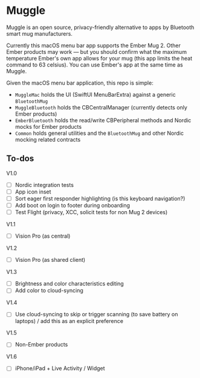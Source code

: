 #  Muggle

Muggle is an open source, privacy-friendly alternative to apps by Bluetooth smart mug manufacturers. 

Currently this macOS menu bar app supports the Ember Mug 2. Other Ember products may work — but you should confirm what the maximum temperature Ember's own app allows for your mug (this app limits the heat command to 63 celsius). You can use Ember's app at the same time as Muggle.

Given the macOS menu bar application, this repo is simple:
- `MuggleMac` holds the UI (SwiftUI MenuBarExtra) against a generic `BluetoothMug`
- `MuggleBluetooth` holds the CBCentralManager (currently detects only Ember products)
- `EmberBluetooth` holds the read/write CBPeripheral methods and Nordic mocks for Ember products
- `Common` holds general utilities and the `BluetoothMug` and other Nordic mocking related contracts

## To-dos
V1.0
- [ ] Nordic integration tests
- [ ] App icon inset
- [ ] Sort eager first responder highlighting (is this keyboard navigation?)
- [ ] Add boot on login to footer during onboarding
- [ ] Test Flight (privacy, XCC, solicit tests for non Mug 2 devices)

V1.1
- [ ] Vision Pro (as central)

V1.2
- [ ] Vision Pro (as shared client)

V1.3
- [ ] Brightness and color characteristics editing
- [ ] Add color to cloud-syncing

V1.4
- [ ] Use cloud-syncing to skip or trigger scanning (to save battery on laptops) / add this as an explicit preference

V1.5
- [ ] Non-Ember products

V1.6
- [ ] iPhone/iPad + Live Activity / Widget
